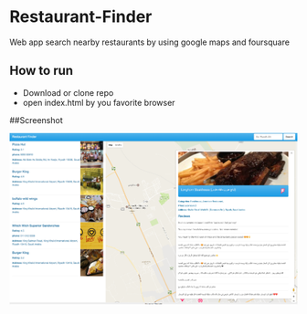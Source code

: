 # Restaurant-Finder

Web app search nearby restaurants by using google maps and foursquare

## How to run

* Download or clone repo 
* open index.html by you favorite browser

##Screenshot

![Screen Shot](img/Screen.png)